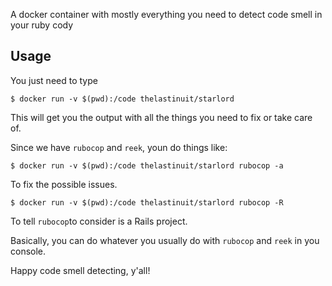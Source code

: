 
A docker container with mostly everything you need to detect code smell in your ruby cody

## Usage
You just need to type

```
$ docker run -v $(pwd):/code thelastinuit/starlord
```

This will get you the output with all the things you need to fix or take care of.

Since we have `rubocop` and `reek`, youn do things like:

```
$ docker run -v $(pwd):/code thelastinuit/starlord rubocop -a
```
To fix the possible issues.

```
$ docker run -v $(pwd):/code thelastinuit/starlord rubocop -R
```
To tell `rubocop`to consider is a Rails project.

Basically, you can do whatever you usually do with `rubocop` and `reek` in you console.

Happy code smell detecting, y'all!
